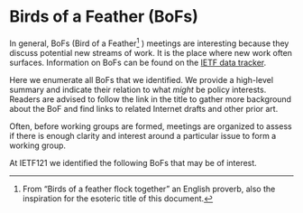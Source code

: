 # Birds of a Feather (BoFs) 

In general, BoFs (Bird of a Feather[^note] ) meetings are interesting because they discuss potential new streams of work. It is the place where new work often surfaces. Information on BoFs can be found on the [IETF data tracker](https://datatracker.ietf.org/doc/bof-requests).

Here we enumerate all BoFs that we identified. We provide a high-level summary and indicate their relation to what *might* be policy interests. Readers are advised to follow the link in the title to gather more background about the BoF and find links to related Internet drafts and other prior art.

Often, before working groups are formed, meetings are organized to assess if there is enough clarity and interest around a particular issue to form a working group. 

At IETF121 we identified the following BoFs that may be of interest. 

[^note]: From “Birds of a feather flock together” an English proverb, also the inspiration for the esoteric title of this document.